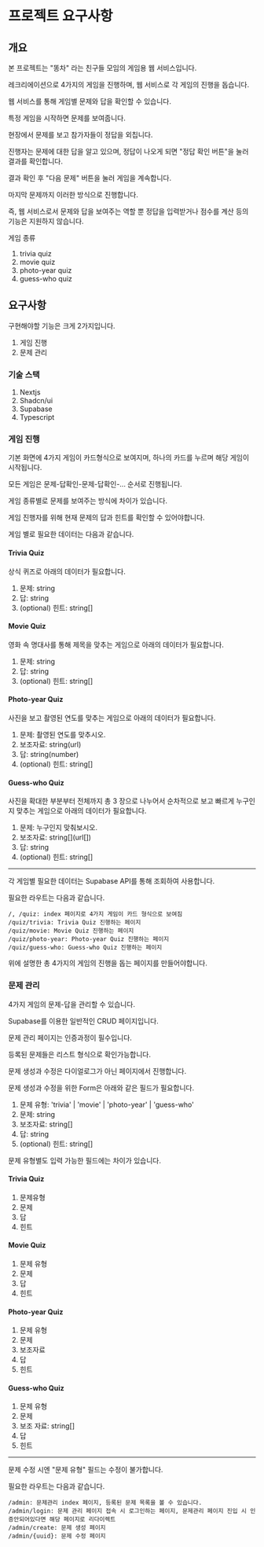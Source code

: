 # 프로젝트 요구사항

## 개요

본 프로젝트는 "똥차" 라는 친구들 모임의 게임용 웹 서비스입니다.

레크리에이션으로 4가지의 게임을 진행하며, 웹 서비스로 각 게임의 진행을 돕습니다.

웹 서비스를 통해 게임별 문제와 답을 확인할 수 있습니다.

특정 게임을 시작하면 문제를 보여줍니다.

현장에서 문제를 보고 참가자들이 정답을 외칩니다.

진행자는 문제에 대한 답을 알고 있으며, 정답이 나오게 되면 "정답 확인 버튼"을 눌러 결과를 확인합니다.

결과 확인 후 "다음 문제" 버튼을 눌러 게임을 계속합니다.

마지막 문제까지 이러한 방식으로 진행합니다.

즉, 웹 서비스로서 문제와 답을 보여주는 역할 뿐 정답을 입력받거나 점수를 계산 등의 기능은 지원하지 않습니다.

게임 종류

1. trivia quiz
2. movie quiz
3. photo-year quiz
4. guess-who quiz

## 요구사항

구현해야할 기능은 크게 2가지입니다.

1. 게임 진행
2. 문제 관리

### 기술 스택

1. Nextjs
2. Shadcn/ui
3. Supabase
4. Typescript

### 게임 진행

기본 화면에 4가지 게임이 카드형식으로 보여지며, 하나의 카드를 누르며 해당 게임이 시작됩니다.

모든 게임은 문제-답확인-문제-답확인-... 순서로 진행됩니다.

게임 종류별로 문제를 보여주는 방식에 차이가 있습니다.

게임 진행자를 위해 현재 문제의 답과 힌트를 확인할 수 있어야합니다.

게임 별로 필요한 데이터는 다음과 같습니다.

#### Trivia Quiz

상식 퀴즈로 아래의 데이터가 필요합니다.

1. 문제: string
2. 답: string
3. (optional) 힌트: string[]

#### Movie Quiz

영화 속 명대사를 통해 제목을 맞추는 게임으로 아래의 데이터가 필요합니다.

1. 문제: string
2. 답: string
3. (optional) 힌트: string[]

#### Photo-year Quiz

사진을 보고 촬영된 연도를 맞추는 게임으로 아래의 데이터가 필요합니다.

1. 문제: 촬영된 연도를 맞추시오.
2. 보조자료: string(url)
3. 답: string(number)
4. (optional) 힌트: string[]

#### Guess-who Quiz

사진을 확대한 부분부터 전체까지 총 3 장으로 나누어서 순차적으로 보고 빠르게 누구인지 맞추는 게임으로 아래의 데이터가 필요합니다.

1. 문제: 누구인지 맞춰보시오.
2. 보조자료: string\[\](url[])
3. 답: string
4. (optional) 힌트: string[]

---

각 게임별 필요한 데이터는 Supabase API를 통해 조회하여 사용합니다.

필요한 라우트는 다음과 같습니다.

```
/, /quiz: index 페이지로 4가지 게임이 카드 형식으로 보여짐
/quiz/trivia: Trivia Quiz 진행하는 페이지
/quiz/movie: Movie Quiz 진행하는 페이지
/quiz/photo-year: Photo-year Quiz 진행하는 페이지
/quiz/guess-who: Guess-who Quiz 진행하는 페이지
```

위에 설명한 총 4가지의 게임의 진행을 돕는 페이지를 만들어야합니다.

### 문제 관리

4가지 게임의 문제-답을 관리할 수 있습니다.

Supabase를 이용한 일반적인 CRUD 페이지입니다.

문제 관리 페이지는 인증과정이 필수입니다.

등록된 문제들은 리스트 형식으로 확인가능합니다.

문제 생성과 수정은 다이얼로그가 아닌 페이지에서 진행합니다.

문제 생성과 수정을 위한 Form은 아래와 같은 필드가 필요합니다.

1. 문제 유형: 'trivia' | 'movie' | 'photo-year' | 'guess-who'
2. 문제: string
3. 보조자료: string[]
4. 답: string
5. (optional) 힌트: string[]

문제 유형별도 입력 가능한 필드에는 차이가 있습니다.

#### Trivia Quiz

1. 문제유형
2. 문제
3. 답
4. 힌트

#### Movie Quiz

1. 문제 유형
2. 문제
3. 답
4. 힌트

#### Photo-year Quiz

1. 문제 유형
2. 문제
3. 보조자료
4. 답
5. 힌트

#### Guess-who Quiz

1. 문제 유형
2. 문제
3. 보조 자료: string[]
4. 답
5. 힌트

---

문제 수정 시엔 "문제 유형" 필드는 수정이 불가합니다.

필요한 라우트는 다음과 같습니다.

```
/admin: 문제관리 index 페이지, 등록된 문제 목록을 볼 수 있습니다.
/admin/login: 문제 관리 페이지 접속 시 로그인하는 페이지, 문제관리 페이지 진입 시 인증안되어있다면 해당 페이지로 리다이렉트
/admin/create: 문제 생성 페이지
/admin/{uuid}: 문제 수정 페이지
```
